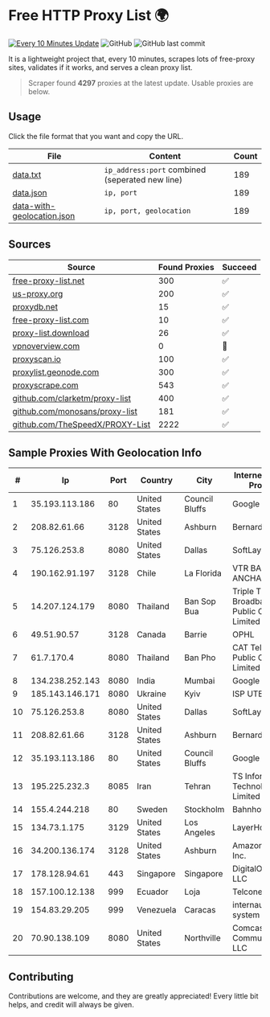 
# Free HTTP Proxy List 🌍

[![Every 10 Minutes Update](https://github.com/mertguvencli/http-proxy-list/actions/workflows/main.yml/badge.svg?branch=main)](https://github.com/mertguvencli/http-proxy-list/actions/workflows/main.yml)
![GitHub](https://img.shields.io/github/license/mertguvencli/http-proxy-list)
![GitHub last commit](https://img.shields.io/github/last-commit/mertguvencli/http-proxy-list)

It is a lightweight project that, every 10 minutes, scrapes lots of free-proxy sites, validates if it works, and serves a clean proxy list.


> Scraper found **4297** proxies at the latest update. Usable proxies are below.

## Usage

Click the file format that you want and copy the URL.


|File|Content|Count|
|----|-------|-----|
|[data.txt](https://raw.githubusercontent.com/mertguvencli/http-proxy-list/main/proxy-list/data.txt)|`ip_address:port` combined (seperated new line)|189|
|[data.json](https://raw.githubusercontent.com/mertguvencli/http-proxy-list/main/proxy-list/data.json)|`ip, port`|189|
|[data-with-geolocation.json](https://raw.githubusercontent.com/mertguvencli/http-proxy-list/main/proxy-list/data-with-geolocation.json)|`ip, port, geolocation`|189|

## Sources

|Source|Found Proxies|Succeed|
|------|-------------|-------|
|[free-proxy-list.net](https://free-proxy-list.net)|300|✅|
|[us-proxy.org](https://www.us-proxy.org)|200|✅|
|[proxydb.net](http://proxydb.net)|15|✅|
|[free-proxy-list.com](https://free-proxy-list.com/?page=&port=&type%5B%5D=http&type%5B%5D=https&up_time=0&search=Search)|10|✅|
|[proxy-list.download](https://www.proxy-list.download/HTTP)|26|✅|
|[vpnoverview.com](https://vpnoverview.com/privacy/anonymous-browsing/free-proxy-servers)|0|🚫|
|[proxyscan.io](https://www.proxyscan.io)|100|✅|
|[proxylist.geonode.com](https://proxylist.geonode.com/api/proxy-list?limit=300&page=1&sort_by=lastChecked&sort_type=desc&protocols=http,https)|300|✅|
|[proxyscrape.com](https://api.proxyscrape.com/v2/?request=displayproxies&protocol=http&timeout=10000&country=all&ssl=all&anonymity=all)|543|✅|
|[github.com/clarketm/proxy-list](https://raw.githubusercontent.com/clarketm/proxy-list/master/proxy-list-raw.txt)|400|✅|
|[github.com/monosans/proxy-list](https://raw.githubusercontent.com/monosans/proxy-list/main/proxies/http.txt)|181|✅|
|[github.com/TheSpeedX/PROXY-List](https://raw.githubusercontent.com/TheSpeedX/PROXY-List/master/http.txt)|2222|✅|


## Sample Proxies With Geolocation Info

|#|Ip|Port|Country|City|Internet Service Provider|
|-|--|----|-------|----|-------------------------|
|1|35.193.113.186|80|United States|Council Bluffs|Google LLC|
|2|208.82.61.66|3128|United States|Ashburn|Bernardi Sounds|
|3|75.126.253.8|8080|United States|Dallas|SoftLayer|
|4|190.162.91.197|3128|Chile|La Florida|VTR BANDA ANCHA S.A.|
|5|14.207.124.179|8080|Thailand|Ban Sop Bua|Triple T Broadband Public Company Limited|
|6|49.51.90.57|3128|Canada|Barrie|OPHL|
|7|61.7.170.4|8080|Thailand|Ban Pho|CAT Telecom Public Company Limited|
|8|134.238.252.143|8080|India|Mumbai|Google LLC|
|9|185.143.146.171|8080|Ukraine|Kyiv|ISP UTELS|
|10|75.126.253.8|8080|United States|Dallas|SoftLayer|
|11|208.82.61.66|3128|United States|Ashburn|Bernardi Sounds|
|12|35.193.113.186|80|United States|Council Bluffs|Google LLC|
|13|195.225.232.3|8085|Iran|Tehran|TS Information Technology Limited|
|14|155.4.244.218|80|Sweden|Stockholm|Bahnhof AB|
|15|134.73.1.175|3129|United States|Los Angeles|LayerHost|
|16|34.200.136.174|3128|United States|Ashburn|Amazon.com, Inc.|
|17|178.128.94.61|443|Singapore|Singapore|DigitalOcean, LLC|
|18|157.100.12.138|999|Ecuador|Loja|Telconet S.A|
|19|154.83.29.205|999|Venezuela|Caracas|internautas system|
|20|70.90.138.109|8080|United States|Northville|Comcast Cable Communications, LLC|



## Contributing

Contributions are welcome, and they are greatly appreciated! Every
little bit helps, and credit will always be given.

